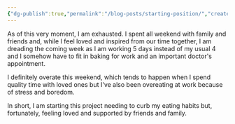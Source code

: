 ```yaml
---
{"dg-publish":true,"permalink":"/blog-posts/starting-position/","created":"2025-02-23T17:12:01.332+00:00"}
---
```


As of this very moment, I am exhausted. I spent all weekend with family and friends and, while I feel loved and inspired from our time together, I am dreading the coming week as I am working 5 days instead of my usual 4 and I somehow have to fit in baking for work and an important doctor's appointment. 

I definitely overate this weekend, which tends to happen when I spend quality time with loved ones but I've also been overeating at work because of stress and boredom. 

In short, I am starting this project needing to curb my eating habits but, fortunately, feeling loved and supported by friends and family.
